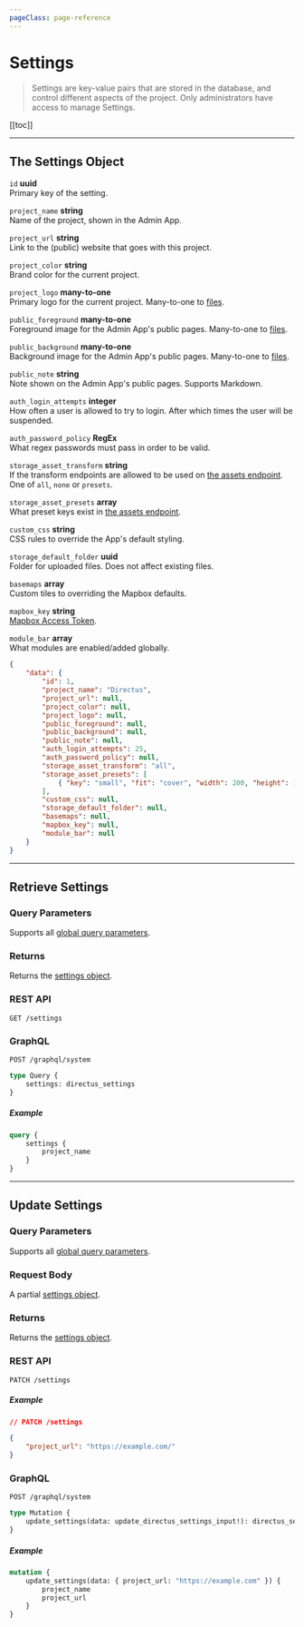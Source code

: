 ```yaml
---
pageClass: page-reference
---
```


# Settings

<div class="two-up">
<div class="left">

> Settings are key-value pairs that are stored in the database, and control different aspects of the project. Only
> administrators have access to manage Settings.

</div>
<div class="right">

[[toc]]

</div>
</div>

---

## The Settings Object

<div class="two-up">
<div class="left">
<div class="definitions">

`id` **uuid**\
Primary key of the setting.

`project_name` **string**\
Name of the project, shown in the Admin App.

`project_url` **string**\
Link to the (public) website that goes with this project.

`project_color` **string**\
Brand color for the current project.

`project_logo` **many-to-one**\
Primary logo for the current project. Many-to-one to [files](/reference/files/).

`public_foreground` **many-to-one**\
Foreground image for the Admin App's public pages. Many-to-one to [files](/reference/files/).

`public_background` **many-to-one**\
Background image for the Admin App's public pages. Many-to-one to [files](/reference/files/).

`public_note` **string**\
Note shown on the Admin App's public pages. Supports Markdown.

`auth_login_attempts` **integer**\
How often a user is allowed to try to login. After which times the user will be suspended.

`auth_password_policy` **RegEx**\
What regex passwords must pass in order to be valid.

`storage_asset_transform` **string**\
If the transform endpoints are allowed to be used on [the assets endpoint](/reference/files/#requesting-a-thumbnail). One
of `all`, `none` or `presets`.

`storage_asset_presets` **array**\
What preset keys exist in [the assets endpoint](/reference/files/#requesting-a-thumbnail).

`custom_css` **string**\
CSS rules to override the App's default styling.

`storage_default_folder` **uuid**\
Folder for uploaded files. Does not affect existing files.

`basemaps` **array**\
Custom tiles to overriding the Mapbox defaults.

`mapbox_key` **string**\
[Mapbox Access Token](https://docs.mapbox.com/help/glossary/access-token/).

`module_bar` **array**\
What modules are enabled/added globally.

</div>
</div>
<div class="right">

```json
{
	"data": {
		"id": 1,
		"project_name": "Directus",
		"project_url": null,
		"project_color": null,
		"project_logo": null,
		"public_foreground": null,
		"public_background": null,
		"public_note": null,
		"auth_login_attempts": 25,
		"auth_password_policy": null,
		"storage_asset_transform": "all",
		"storage_asset_presets": [
			{ "key": "small", "fit": "cover", "width": 200, "height": 161, "quality": 80, "withoutEnlargement": false }
		],
		"custom_css": null,
		"storage_default_folder": null,
		"basemaps": null,
		"mapbox_key": null,
		"module_bar": null
	}
}
```

</div>
</div>

---

## Retrieve Settings

<div class="two-up">
<div class="left">

### Query Parameters

Supports all [global query parameters](/reference/query).

### Returns

Returns the [settings object](#the-settings-object).

</div>
<div class="right">

### REST API

```
GET /settings
```

### GraphQL

```
POST /graphql/system
```

```graphql
type Query {
	settings: directus_settings
}
```

##### Example

```graphql
query {
	settings {
		project_name
	}
}
```

</div>
</div>

---

## Update Settings

<div class="two-up">
<div class="left">

### Query Parameters

Supports all [global query parameters](/reference/query).

### Request Body

A partial [settings object](#the-settings-object).

### Returns

Returns the [settings object](#the-setting-object).

</div>
<div class="right">

### REST API

```
PATCH /settings
```

##### Example

```json
// PATCH /settings

{
	"project_url": "https://example.com/"
}
```

### GraphQL

```
POST /graphql/system
```

```graphql
type Mutation {
	update_settings(data: update_directus_settings_input!): directus_settings
}
```

##### Example

```graphql
mutation {
	update_settings(data: { project_url: "https://example.com" }) {
		project_name
		project_url
	}
}
```

</div>
</div>
